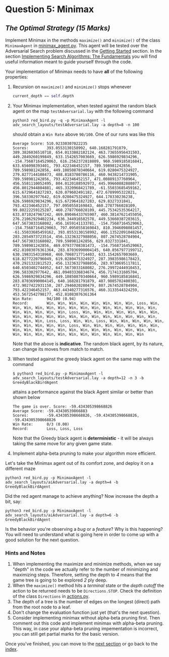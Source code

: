 # Question 5: Minimax
## _The Optimal Strategy (15 Marks)_

Implement Minimax in the methods `maximize()` and `minimize()` of the class
`MinimaxAgent` in [minimax_agent.py](../minimax_agent.py). This agent will be
tested over the Adversarial Search problem discussed in the
[Getting Started](1_getting_started.md) section. In the section
[Implementing Search Algorithms: The Fundamentals](2_implementation_notes.md)
you will find useful information meant to guide yourself through the code.

Your implementation of Minimax needs to have **all** of the following
properties:

1. Recursion on `maximize()` and `minimize()` stops whenever

    ```python
    current_depth == self.depth
    ```

2. Your Minimax implementation, when tested against the random black agent on
    the map `testAdversarial.lay` with the following command
    ```
    python3 red_bird.py -q -p MinimaxAgent -l adv_search_layouts/testAdversarial.lay -a depth=8 -n 100
    ```
    should obtain a `Win Rate` above `90/100`. One of our runs was like this
    ```
    Average Score: 510.92330307022235
    Scores:        393.0553130158992, 640.168281791879, 389.3826036510718, 654.0133882182124, 463.73655956431503, 449.2849260199849, 633.1542657003669, 626.5986929834296, -154.75687164529063, 616.2562372818809, 960.5989185816841, 633.656098393401, 793.422346452157, 789.598981242856, 789.598981242856, 449.10850870340664, 619.0280475324927, 279.8277144108473, 488.8183780786116, 460.9438214731905, 789.598981242856, 793.422346452157, 471.00889137760964, 456.5581110052495, 804.0120188592973, 445.99660882888077, 456.8012944804881, 465.3320968421789, -61.55033685459162, 615.6729641827283, 620.079602491182, 472.6789995322821, 396.583302977642, 619.0280475324927, 644.178330236238, 626.5986929834296, 615.6729641827283, 629.8327331841, 793.422346452157, 797.0950558169843, 460.2787766028109, 99.80222259125287, 460.2787766028109, 445.75342535364217, 633.8710247967242, 469.89046433765907, 460.38147621455056, 276.21062929402234, 636.344916582578, 449.53660387203615, 647.5673033168082, 456.1659141133781, -154.75687164529063, -154.75687164529063, 797.0950558169843, 810.3946098081457, -61.55033685459162, 393.0553130158992, 466.13522091048264, 283.2854973723514, 456.13236327988056, 807.2674528784904, 647.5673033168082, 789.598981242856, 629.8327331841, 789.598981242856, 469.07937708381473, -154.75687164529063, 452.81083076361364, 283.87036990004145, 640.8567977199712, 630.1983154318968, 460.7068717714403, 633.1542657003669, 618.8277220796049, 619.0280475324927, 287.39835986178423, 470.2921322812523, 456.13236327988056, 283.9730695117811, 640.6503402744952, 647.5673033168082, 276.29972444910453, 396.583302977642, 461.09403336834674, 456.7174131605704, 626.5986929834296, 449.10850870340664, 960.5989185816841, 283.87036990004145, 640.168281791879, 487.9805702400301, 472.9027422931158, 287.2946020280479, 807.2674528784904, 793.422346452157, 463.44340277316576, 460.3133544324259, 453.5672542798177, 452.81083076361364
    Win Rate:      94/100 (0.94)
    Record:        Win, Win, Win, Win, Win, Win, Win, Win, Loss, Win, Win, Win, Win, Win, Win, Win, Win, Win, Win, Win, Win, Win, Win, Win, Win, Win, Win, Win, Loss, Win, Win, Win, Win, Win, Win, Win, Win, Win, Win, Win, Win, Win, Win, Win, Win, Win, Win, Win, Win, Win, Win, Win, Loss, Loss, Win, Win, Loss, Win, Win, Win, Win, Win, Win, Win, Win, Win, Win, Loss, Win, Win, Win, Win, Win, Win, Win, Win, Win, Win, Win, Win, Win, Win, Win, Win, Win, Win, Win, Win, Win, Win, Win, Win, Win, Win, Win, Win, Win, Win, Win, Win
    ```
    Note that the above is **indicative**. The random black agent, by its nature, can change its moves from match to match.

3. When tested against the greedy black agent on the same map with the command
    ```
    $ python3 red_bird.py -p MinimaxAgent -l adv_search_layouts/testAdversarial.lay -a depth=12 -n 3 -b GreedyBlackBirdAgent
    ```
    attains a performance against the black Agent similar or better than shown below
    ```
    The game is over. Score: -59.434305398668826
    Average Score: -59.43430539866883
    Scores:        -59.434305398668826, -59.434305398668826, -59.434305398668826
    Win Rate:      0/3 (0.00)
    Record:        Loss, Loss, Loss
    ```
    Note that the Greedy black agent is **deterministic** - it will be always taking the same move for any given game state.

4. Implement alpha-beta pruning to make your algorithm more efficient.

Let's take the Minimax agent out of its comfort zone, and deploy it on a
different maze
```
python3 red_bird.py -p MinimaxAgent -l adv_search_layouts/aiAdversarial.lay -a depth=4 -b GreedyBlackBirdAgent
```

Did the red agent manage to achieve anything? Now increase the depth a bit, say:
```
python3 red_bird.py -p MinimaxAgent -l adv_search_layouts/aiAdversarial.lay -a depth=6 -b GreedyBlackBirdAgent
```

Is the behavior you're observing a *bug* or a *feature*? Why is this happening?
You will need to understand what is going here in order to come up with a good
solution for the next question.

### Hints and Notes

1. When implementing the maximize and minimize methods, when we say "depth" in
   the code we actually refer to the number of minimizing and maximizing steps.
   Therefore, setting the depth to _4_ means that the game tree is going to be
   explored _2_ ply deep.
2. When the `maximize()` method hits a *terminal* state or the *depth cutoff*
   the action to be returned needs to be `Directions.STOP`. Check the
   definition of the class `Directions` in [actions.py](../actions.py).
3. The depth of a tree is the number of edges on the longest (direct) path from
   the root node to a leaf.
4. Don't change the evaluation function just yet (that's the next question).
5. Consider implementing minimax without alpha-beta pruning first. Then comment
   out this code and implement minimax with alpha-beta pruning. This way, in
   case your alpha-beta pruning impementation is incorrect, you can still get
   partial marks for the basic version.

Once you've finished, you can move to the
[next section](8_evaluation_function.md) or go back to the [index](README.md).

